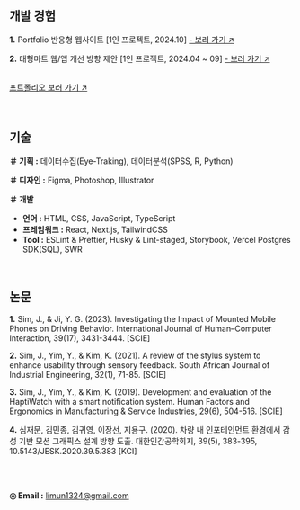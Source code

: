 ## 개발 경험
__1.__ Portfolio 반응형 웹사이트 [1인 프로젝트, 2024.10]  <a href="https://simjaemoon.github.io" target="_blank"> - 보러 가기 ↗</a> 

__2.__ 대형마트 웹/앱 개선 방향 제안 [1인 프로젝트, 2024.04 ~ 09]  <a href="https://github.com/simJaemoon/food-search/" target="_blank"> - 보러 가기 ↗</a>  

<br/>
<a href="https://simjaemoon.github.io" target="_blank">포트폴리오 보러 가기 ↗</a>
<br/>
<br/>
<br/>

## 기술
__＃ 기획 :__ 데이터수집(Eye-Traking), 데이터분석(SPSS, R, Python)  

__＃ 디자인 :__ Figma, Photoshop, Illustrator  

__＃ 개발__  
* __언어 :__ HTML, CSS, JavaScript, TypeScript
* __프레임워크 :__ React, Next.js, TailwindCSS
* __Tool :__ ESLint & Prettier, Husky & Lint-staged, Storybook, Vercel Postgres SDK(SQL), SWR
  
<br/>

## 논문
__1.__ Sim, J., & Ji, Y. G. (2023). Investigating the Impact of Mounted Mobile Phones on Driving Behavior. International Journal of Human–Computer Interaction, 39(17), 3431-3444. [SCIE]  

__2.__ Sim, J., Yim, Y., & Kim, K. (2021). A review of the stylus system to enhance usability through sensory feedback. South African Journal of Industrial Engineering, 32(1), 71-85. [SCIE]  

__3.__ Sim, J., Yim, Y., & Kim, K. (2019). Development and evaluation of the HaptiWatch with a smart notification system. Human Factors and Ergonomics in Manufacturing & Service Industries, 29(6), 504-516. [SCIE]  

__4.__ 심재문, 김민종, 김귀영, 이장선, 지용구. (2020). 차량 내 인포테인먼트 환경에서 감성 기반 모션 그래픽스 설계 방향 도출. 대한인간공학회지, 39(5), 383-395, 10.5143/JESK.2020.39.5.383 [KCI]  

<br/>
<br/>

__◎ Email :__ limun1324@gmail.com
